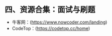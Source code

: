 <b><font size=5>四、资源合集：面试与刷题</font></b>

* 牛客网：(https://www.nowcoder.com/landing)
* CodeTop：(https://codetop.cc/home)